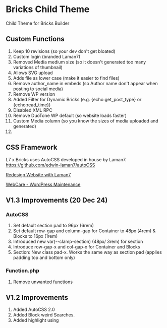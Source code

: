 # Bricks Child Theme
Child Theme for Bricks Builder

## Custom Functions

1. Keep 10 revisions (so your dev don't get bloated)
2. Custom login (branded Laman7)
3. Removed Media medium size (so it doesn't generated too many variations of thumbnail)
4. Allows SVG upload
5. Adds file as lower case (make it easier to find files)
6. Remove author_name in embeds (so Author name don't appear when posting to social media)
7. Remove WP version
8. Added Filter for Dynamic Bricks (e.g. {echo:get_post_type} or {echo:read_time})
9. Disabled XML RPC
10. Remove DuoTone WP default (so website loads faster)
11. Custom Media column (so you know the sizes of media uploaded and generated)
12. 

## CSS Framework
L7 x Bricks uses AutoCSS developed in house by Laman7. https://github.com/edwin-laman7/autoCSS

[Redesign Website with Laman7](https://laman7.com)

[WebCare - WordPress Maintenance](https://webcare.co)

## V1.3 Improvements (20 Dec 24)
### AutoCSS
1. Set default section pad to 96px (6rem)
2. Set default row-gap and column-gap for Container to 48px (4rem) & Blocks to 16px (1rem)
3. Introduced new var(--clamp-section) (48px/ 3rem) for section
4. Introduce row-gap-x and col-gap-x for Container and Blocks
5. Section: New class pad-x. Works the same way as section pad (applies padding top and bottom only)

### Function.php
1. Remove unwanted functions


## V1.2 Improvements

1. Added AutoCSS 2.0
2. Added Block weird Searches.
3. Added highlight using <em> 

